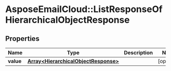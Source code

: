 # AsposeEmailCloud::ListResponseOfHierarchicalObjectResponse

## Properties
Name | Type | Description | Notes
------------ | ------------- | ------------- | -------------
**value** | [**Array&lt;HierarchicalObjectResponse&gt;**](HierarchicalObjectResponse.md) |  | [optional] 


